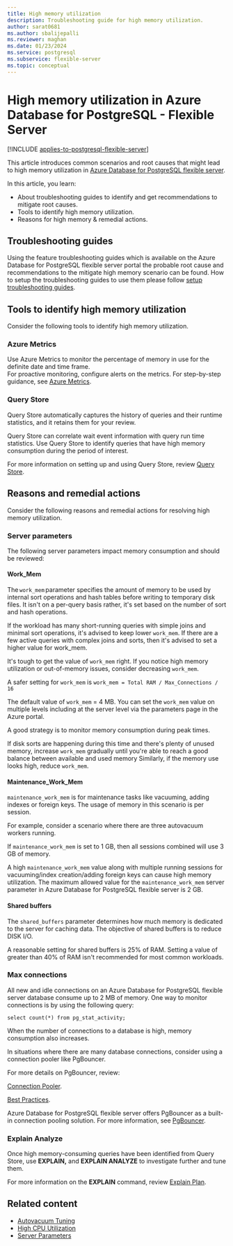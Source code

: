 ```yaml
---
title: High memory utilization
description: Troubleshooting guide for high memory utilization.
author: sarat0681
ms.author: sbalijepalli
ms.reviewer: maghan
ms.date: 01/23/2024
ms.service: postgresql
ms.subservice: flexible-server
ms.topic: conceptual
---
```


# High memory utilization in Azure Database for PostgreSQL - Flexible Server

[!INCLUDE [applies-to-postgresql-flexible-server](../includes/applies-to-postgresql-flexible-server.md)]

This article introduces common scenarios and root causes that might lead to high memory utilization in [Azure Database for PostgreSQL flexible server](overview.md).

In this article, you learn:

- About troubleshooting guides to identify and get recommendations to mitigate root causes.
- Tools to identify high memory utilization.
- Reasons for high memory & remedial actions.

## Troubleshooting guides

Using the feature troubleshooting guides which is available on the Azure Database for PostgreSQL flexible server portal the probable root cause and recommendations to the mitigate high memory scenario can be found. How to setup the troubleshooting guides to use them please follow [setup troubleshooting guides](how-to-troubleshooting-guides.md).

## Tools to identify high memory utilization

Consider the following tools to identify high memory utilization.

### Azure Metrics

Use Azure Metrics to monitor the percentage of memory in use for the definite date and time frame.  
For proactive monitoring, configure alerts on the metrics. For step-by-step guidance, see [Azure Metrics](./how-to-alert-on-metrics.md).

### Query Store

Query Store automatically captures the history of queries and their runtime statistics, and it retains them for your review.

Query Store can correlate wait event information with query run time statistics. Use Query Store to identify queries that have high memory consumption during the period of interest.

For more information on setting up and using Query Store, review [Query Store](./concepts-query-store.md).

## Reasons and remedial actions

Consider the following reasons and remedial actions for resolving high memory utilization.

### Server parameters

The following server parameters impact memory consumption and should be reviewed:

#### Work_Mem

The `work_mem` parameter specifies the amount of memory to be used by internal sort operations and hash tables before writing to temporary disk files. It isn't on a per-query basis rather, it's set based on the number of sort and hash operations.

If the workload has many short-running queries with simple joins and minimal sort operations, it's advised to keep lower `work_mem`. If there are a few active queries with complex joins and sorts, then it's advised to set a higher value for work_mem.

It's tough to get the value of `work_mem` right.  If you notice high memory utilization or out-of-memory issues, consider decreasing `work_mem`.

A safer setting for `work_mem` is `work_mem = Total RAM / Max_Connections / 16 `

The default value of `work_mem` = 4 MB. You can set the `work_mem` value on multiple levels including at the server level via the parameters page in the Azure portal.

A good strategy is to monitor memory consumption during peak times.

If disk sorts are happening during this time and there's plenty of unused memory, increase `work_mem` gradually until you're able to reach a good balance between available and used memory
Similarly, if the memory use looks high, reduce `work_mem`.

#### Maintenance_Work_Mem

`maintenance_work_mem` is for maintenance tasks like vacuuming, adding indexes or foreign keys. The usage of memory in this scenario is per session.

For example, consider a scenario where there are three autovacuum workers running.

If `maintenance_work_mem` is set to 1 GB, then all sessions combined will use 3 GB of memory.

A high `maintenance_work_mem` value along with multiple running sessions for vacuuming/index creation/adding foreign keys can cause high memory utilization. The maximum allowed value for the `maintenance_work_mem` server parameter in Azure Database for PostgreSQL flexible server is 2 GB.

#### Shared buffers

The `shared_buffers` parameter determines how much memory is dedicated to the server for caching data. The objective of shared buffers is to reduce DISK I/O.

A reasonable setting for shared buffers is 25% of RAM. Setting a value of greater than 40% of RAM isn't recommended for most common workloads.

### Max connections

All new and idle connections on an Azure Database for PostgreSQL flexible server database consume up to 2 MB of memory. One way to monitor connections is by using the following query:

```postgresql
select count(*) from pg_stat_activity;
```

When the number of connections to a database is high, memory consumption also increases.

In situations where there are many database connections, consider using a connection pooler like PgBouncer.

For more details on PgBouncer, review:

[Connection Pooler](https://techcommunity.microsoft.com/t5/azure-database-for-postgresql/not-all-postgres-connection-pooling-is-equal/ba-p/825717).

[Best Practices](https://techcommunity.microsoft.com/t5/azure-database-for-postgresql/connection-handling-best-practice-with-postgresql/ba-p/790883).

Azure Database for PostgreSQL flexible server offers PgBouncer as a built-in connection pooling solution. For more information, see [PgBouncer](./concepts-pgbouncer.md).

### Explain Analyze

Once high memory-consuming queries have been identified from Query Store, use **EXPLAIN,** and **EXPLAIN ANALYZE** to investigate further and tune them.

For more information on the **EXPLAIN** command, review [Explain Plan](https://www.postgresql.org/docs/current/sql-explain.html).

## Related content

- [Autovacuum Tuning](how-to-autovacuum-tuning.md)
- [High CPU Utilization](how-to-high-cpu-utilization.md)
- [Server Parameters](how-to-configure-server-parameters-using-portal.md)
